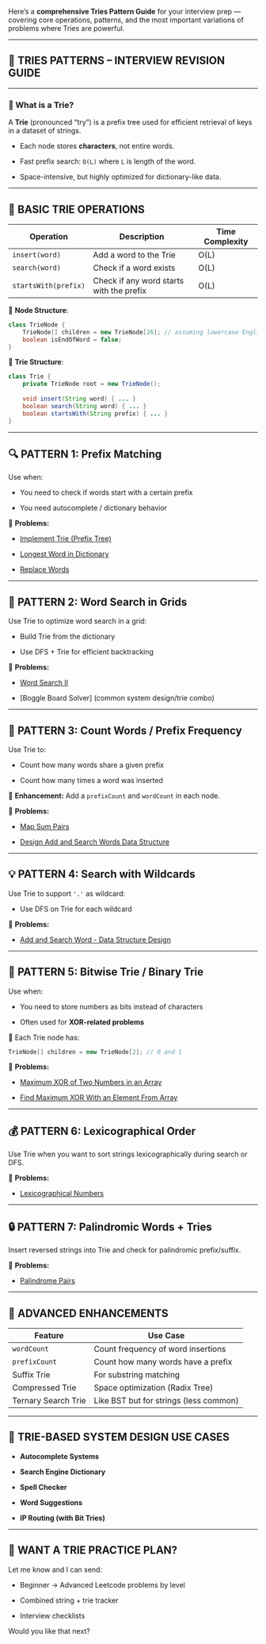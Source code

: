 Here’s a **comprehensive Tries Pattern Guide** for your interview prep — covering core operations, patterns, and the most important variations of problems where Tries are powerful.

---

## 🌳 TRIES PATTERNS – INTERVIEW REVISION GUIDE

---

### 🔹 What is a Trie?

A **Trie** (pronounced “try”) is a prefix tree used for efficient retrieval of keys in a dataset of strings.

- Each node stores **characters**, not entire words.
    
- Fast prefix search: `O(L)` where `L` is length of the word.
    
- Space-intensive, but highly optimized for dictionary-like data.
    

---

## 🧱 BASIC TRIE OPERATIONS

|Operation|Description|Time Complexity|
|---|---|---|
|`insert(word)`|Add a word to the Trie|O(L)|
|`search(word)`|Check if a word exists|O(L)|
|`startsWith(prefix)`|Check if any word starts with the prefix|O(L)|

📌 **Node Structure**:

```java
class TrieNode {
    TrieNode[] children = new TrieNode[26]; // assuming lowercase English letters
    boolean isEndOfWord = false;
}
```

📌 **Trie Structure**:

```java
class Trie {
    private TrieNode root = new TrieNode();
    
    void insert(String word) { ... }
    boolean search(String word) { ... }
    boolean startsWith(String prefix) { ... }
}
```

---

## 🔍 PATTERN 1: Prefix Matching

Use when:

- You need to check if words start with a certain prefix
    
- You need autocomplete / dictionary behavior
    

🧠 **Problems:**

- [Implement Trie (Prefix Tree)](https://leetcode.com/problems/implement-trie-prefix-tree)
    
- [Longest Word in Dictionary](https://leetcode.com/problems/longest-word-in-dictionary)
    
- [Replace Words](https://leetcode.com/problems/replace-words)
    

---

## 🔁 PATTERN 2: Word Search in Grids

Use Trie to optimize word search in a grid:

- Build Trie from the dictionary
    
- Use DFS + Trie for efficient backtracking
    

🧠 **Problems:**

- [Word Search II](https://leetcode.com/problems/word-search-ii)
    
- [Boggle Board Solver] (common system design/trie combo)
    

---

## 🧮 PATTERN 3: Count Words / Prefix Frequency

Use Trie to:

- Count how many words share a given prefix
    
- Count how many times a word was inserted
    

🧠 **Enhancement:** Add a `prefixCount` and `wordCount` in each node.

🧠 **Problems:**

- [Map Sum Pairs](https://leetcode.com/problems/map-sum-pairs)
    
- [Design Add and Search Words Data Structure](https://leetcode.com/problems/design-add-and-search-words-data-structure)
    

---

## 💡 PATTERN 4: Search with Wildcards

Use Trie to support `'.'` as wildcard:

- Use DFS on Trie for each wildcard
    

🧠 **Problems:**

- [Add and Search Word - Data Structure Design](https://leetcode.com/problems/design-add-and-search-words-data-structure)
    

---

## 🧮 PATTERN 5: Bitwise Trie / Binary Trie

Use when:

- You need to store numbers as bits instead of characters
    
- Often used for **XOR-related problems**
    

📌 Each Trie node has:

```java
TrieNode[] children = new TrieNode[2]; // 0 and 1
```

🧠 **Problems:**

- [Maximum XOR of Two Numbers in an Array](https://leetcode.com/problems/maximum-xor-of-two-numbers-in-an-array)
    
- [Find Maximum XOR With an Element From Array](https://leetcode.com/problems/maximum-xor-with-an-element-from-array)
    

---

## 💰 PATTERN 6: Lexicographical Order

Use Trie when you want to sort strings lexicographically during search or DFS.

🧠 **Problems:**

- [Lexicographical Numbers](https://leetcode.com/problems/lexicographical-numbers)
    

---

## 🔒 PATTERN 7: Palindromic Words + Tries

Insert reversed strings into Trie and check for palindromic prefix/suffix.

🧠 **Problems:**

- [Palindrome Pairs](https://leetcode.com/problems/palindrome-pairs)
    

---

## 🔧 ADVANCED ENHANCEMENTS

|Feature|Use Case|
|---|---|
|`wordCount`|Count frequency of word insertions|
|`prefixCount`|Count how many words have a prefix|
|Suffix Trie|For substring matching|
|Compressed Trie|Space optimization (Radix Tree)|
|Ternary Search Trie|Like BST but for strings (less common)|

---

## 🧠 TRIE-BASED SYSTEM DESIGN USE CASES

- **Autocomplete Systems**
    
- **Search Engine Dictionary**
    
- **Spell Checker**
    
- **Word Suggestions**
    
- **IP Routing (with Bit Tries)**
    

---

## 🧪 WANT A TRIE PRACTICE PLAN?

Let me know and I can send:

- Beginner → Advanced Leetcode problems by level
    
- Combined string + trie tracker
    
- Interview checklists
    

Would you like that next?